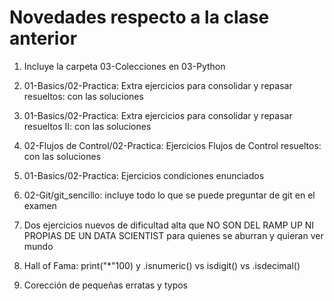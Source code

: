 # Novedades respecto a la clase anterior

1. Incluye la carpeta 03-Colecciones en 03-Python

2. 01-Basics/02-Practica: Extra ejercicios para consolidar y repasar resueltos: con las soluciones

3. 01-Basics/02-Practica: Extra ejercicios para consolidar y repasar resueltos II: con las soluciones

4. 02-Flujos de Control/02-Practica: Ejercicios Flujos de Control resueltos: con las soluciones

5. 01-Basics/02-Practica: Ejercicios condiciones enunciados 

6. 02-Git/git_sencillo: incluye todo lo que se puede preguntar de git en el examen

7. Dos ejercicios nuevos de dificultad alta que NO SON DEL RAMP UP NI PROPIAS DE UN DATA SCIENTIST para quienes se aburran y quieran ver mundo

8. Hall of Fama: print("*"100) y .isnumeric() vs isdigit() vs .isdecimal()

9. Corección de pequeñas erratas y typos